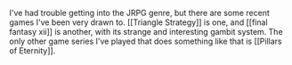 I've had trouble getting into the JRPG genre, but there are some recent games I've been very drawn to. [[Triangle Strategy]] is one, and [[final fantasy xii]] is another, with its strange and interesting gambit system. The only other game series I've played that does something like that is [[Pillars of Eternity]].